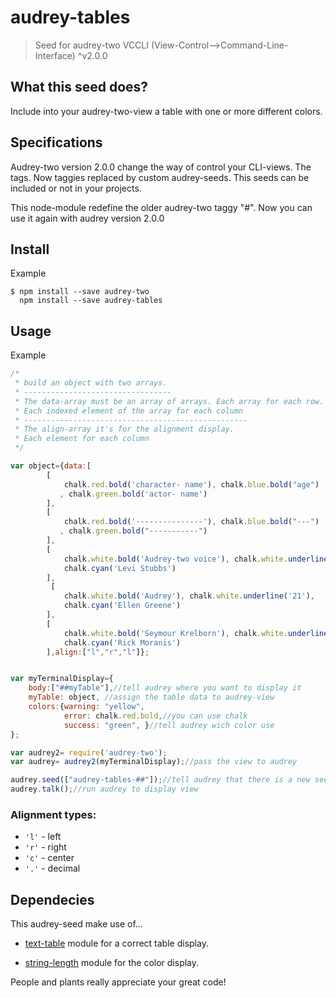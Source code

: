 # audrey-tables

> Seed for audrey-two VCCLI (View-Control-->Command-Line-Interface) ^v2.0.0


## What this seed does?

Include into your audrey-two-view a table with one or more different colors. 

## Specifications

Audrey-two version 2.0.0 change the way of control your CLI-views. The tags. Now taggies replaced by custom audrey-seeds. This seeds can be included or not in your projects.

This node-module redefine the older audrey-two taggy "#". Now you can use it again with audrey version 2.0.0

## Install

Example
```
$ npm install --save audrey-two
  npm install --save audrey-tables
```
## Usage

Example

```js
/*
 * build an object with two arrays. 
 * ---------------------------------
 * The data-array must be an array of arrays. Each array for each row.
 * Each indexed element of the array for each column 
 * --------------------------------------------------
 * The align-array it's for the alignment display. 
 * Each element for each column
 */

var object={data:[
        [
            chalk.red.bold('character- name'), chalk.blue.bold("age")
           , chalk.green.bold('actor- name')
        ],
        [
            chalk.red.bold('---------------'), chalk.blue.bold("---")
           , chalk.green.bold("-----------")
        ],
        [
            chalk.white.bold('Audrey-two voice'), chalk.white.underline('45'),
            chalk.cyan('Levi Stubbs')
        ],
         [
            chalk.white.bold('Audrey'), chalk.white.underline('21'),
            chalk.cyan('Ellen Greene')
        ],
        [
            chalk.white.bold('Seymour Krelborn'), chalk.white.underline('25'),
            chalk.cyan('Rick Moranis')
        ],align:["l","r","l"]};


var myTerminalDisplay={
	body:["##myTable"],//tell audrey where you want to display it
	myTable: object, //assign the table data to audrey-view
	colors:{warning: "yellow", 
		 	error: chalk.red.bold,//you can use chalk
			success: "green", }//tell audrey wich color use
};

var audrey2= require('audrey-two');
var audrey= audrey2(myTerminalDisplay);//pass the view to audrey

audrey.seed(["audrey-tables-##"]);//tell audrey that there is a new seed
audrey.talk();//run audrey to display view
```

### Alignment types:

* `'l'` - left
* `'r'` - right
* `'c'` - center
* `'.'` - decimal

## Dependecies

This audrey-seed make use of...

* [text-table](https://www.npmjs.com/package/text-table) module for a correct table display.
 
* [string-length](https://www.npmjs.com/package/string-length) module for the color display.

People and plants really appreciate your great code!
